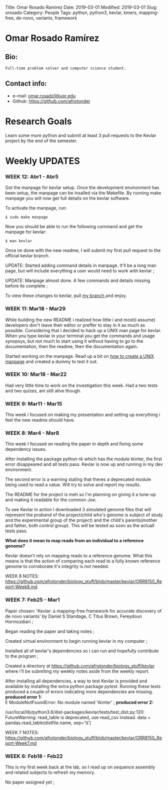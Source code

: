 Title: Omar Rosado Ramírez
Date: 2019-03-01
Modified: 2019-03-01
Slug: orosado
Category: People
Tags: python, python3, kevlar, kmers, mapping-free, de-novo, variants, framework

# Omar Rosado Ramírez

## Bio:
    Full-time problem solver and computer science student.

## Contact info:
- e-mail: <omar.rosado1@upr.edu>
 - Github: <https://github.com/afrotonder>

# Research Goals

Learn some more python and submit at least 3 pull requests to the Kevlar project by the end of the semester.
  
# Weekly UPDATES

**<h3> WEEK 12: Abr1 - Abr5</h3>**

Got the manpage for kevlar setup. Once the development environment has been setup, 
the manpage can be insalled via the Makefile. By running make manpage you will now
get full details on the kevlar software. 

To activate the manpage, run:
    
    $ sudo make manpage

Now you should be able to run the following command and get the manpage for kevlar:

    $ man kevlar

Once im done with the new readme, I will submit my first pull request to the official
kevlar branch. 

UPDATE: Started adding command details in manpage. It'll be a long man page, but will
        include everything a user would need to work with kevlar ;

UPDATE: Manpage almost done. A few commands and details missing before its complete ;

To view these changes to kevlar, pull <a href='https://github.com/afrotonder/kevlar'>my branch </a> and enjoy.

**<h3> WEEK 11: Mar18 - Mar29</h3>**

While building the new README i realized how little i and most(i assume) developers
don't leave their editor or preffer to stay in it as much as possible. Considering that i
decided to hack up a UNIX man page for kevlar. When you type kevlar in your terminal 
you get the commands and usage synopsys, but not much to start using it without having
to go to the documentation, then the readme, then the documentation again. 

Started working on the manpage. Read up a bit on <a href='https://www.cyberciti.biz/faq/linux-unix-creating-a-manpage/'>
                                            how to create a UNIX manpage</a> 
and created a dummy to test it out.


**<h3> WEEK 10: Mar18 - Mar22</h3>**

Had very little time to work on the investigation this week. 
Had a two tests and two quizes, am still alive though. 


**<h3> WEEK 9: Mar11 - Mar15</h3>**

This week i focused on making my presentation and setting up everything i feel
the new readme should have.


**<h3> WEEK 8: Mar4 - Mar8</h3>**

This week I focused on reading the paper in depth and fixing some dependency issues.

After installing the package python-tk which has the module tkinter, the first error
disappeared and all tests pass. Kevlar is now up and running in my dev environment.

The second error is a warning stating that theres a deprecated module
being used to read a value. Will try to solve and report my results.

The README for the project is meh so I'm planning on giving it a tune-up and making it
readable for the common Joe. 

To see Kevlar in action I downloaded 3 simulated genome files that will 
represent the _proband_ of the project(child who's genome is subject of study and 
the experimental group of the project) and the child's parents(mother and father, both control group). This will be tested as soon as the actuall
tests pass.


**What does it mean to map reads from an individual to a reference genome?**

Kevlar doesn't rely on mapping reads to a reference genome. What this means is
that the action of comparing each read to a fully known reference genome to corroborate
it's integrity is not needed. 

WEEK 8 NOTES: https://github.com/afrotonder/biology_stuff/blob/master/kevlar/ORR8150_Report-Week8.md

    
**<h3>WEEK 7: Feb25 - Mar1</h3>**

Paper chosen: 'Kevlar: a mapping-free framework for accurate discovery of de novo variants' by Daniel S Standage, C Titus Brown, Fereydoun Hormozdiari ;

Began reading the paper and taking notes ;

Created virtual environment to begin running kevlar in my computer ;

Installed all of kevlar's dependencies so i can run and hopefully contribute to the program ;

Created a directory at https://github.com/afrotonder/biology_stuff/kevlar where i'll be submiting my weekly notes aside from the weekly report.

After installing all dependencies, a way to test Kevlar is provided and available by installing the extra
python package _pytest_. Running these tests produced a couple of errors indicating more dependencies are missing.
**produced error 1:**  
    E   ModuleNotFoundError: No module named 'tkinter' ;
**produced error 2:** 

/usr/local/lib/python3.6/dist-packages/kevlar/tests/test_dist.py:120: FutureWarning: read_table is deprecated, use read_csv instead.
data = pandas.read_table(distfile.name, sep='\t')

WEEK 7 NOTES: https://github.com/afrotonder/biology_stuff/blob/master/kevlar/ORR8150_Report-Week7.md 


**<h3>WEEK 6: Feb18 - Feb22</h3>**

This is my first week back at the lab, so I read up on sequence assembly and related subjects to refresh my memory.

No paper assigned yet ;